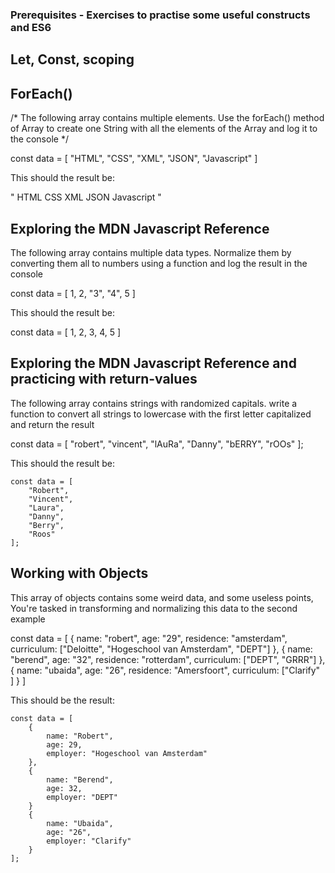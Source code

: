 ### Prerequisites - Exercises to practise some useful constructs and ES6
## Let, Const, scoping


## ForEach()
/*  The following array contains multiple elements.
    Use the forEach() method of Array to create one String with all the elements of the Array and log it to the console */

const data = [
    "HTML",
    "CSS",
    "XML",
    "JSON",
    "Javascript"
]

This should the result be:

" HTML CSS XML JSON Javascript "


## Exploring the MDN Javascript Reference

The following array contains multiple data types.
    Normalize them by converting them all to numbers using a function
    and log the result in the console 

const data = [
    1,
    2,
    "3",
    "4",
    5
]

This should the result be:

const data = [
    1,
    2,
    3,
    4,
    5
]

## Exploring the MDN Javascript Reference and practicing with return-values

The following array contains strings with randomized capitals.
	write a function to convert all strings to lowercase with the first letter capitalized
	and return the result

const data = [
	"robert",
	"vincent",
	"lAuRa",
	"Danny",
	"bERRY",
	"rOOs"
];

This should the result be:

	const data = [
		"Robert",
		"Vincent",
		"Laura",
		"Danny",
		"Berry",
		"Roos"
	];


## Working with Objects

This array of objects contains some weird data, and some useless points,
	You're tasked in transforming and normalizing this data to the second
	example 

const data = [
    {
        name: "robert",
        age: "29",
        residence: "amsterdam",
        curriculum: ["Deloitte", "Hogeschool van Amsterdam", "DEPT"]
    },
    {
        name: "berend",
        age: "32",
        residence: "rotterdam",
        curriculum: ["DEPT", "GRRR"]
    },
    {
        name: "ubaida",
        age: "26",
        residence: "Amersfoort", 
        curriculum: ["Clarify" ]
    }
]


This should be the result:

	const data = [
		{
			name: "Robert",
			age: 29,
			employer: "Hogeschool van Amsterdam"
		},
		{
			name: "Berend",
			age: 32,
			employer: "DEPT"
		}
		{
			name: "Ubaida",
			age: "26",
			employer: "Clarify"
		}
	];




